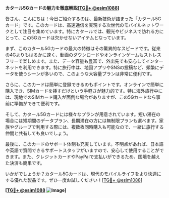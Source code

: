 **カタール5Gカードの魅力を徹底解説[[TG💪+ @esim1088](https://t.me/s/esim1088)]**

皆さん、こんにちは！今日ご紹介するのは、最新技術が詰まった「カタール5Gカード」です。このカードは、高速通信を実現する次世代のモバイルネットワークとして注目を集めています。特にカタールでは、観光やビジネスで訪れる方にとって、この5Gカードは欠かせないアイテムとなっています。

まず、このカタール5Gカードの最大の特徴はその驚異的なスピードです。従来の4Gよりもはるかに速く、動画のダウンロードやオンラインゲームもストレスフリーで楽しめます。また、データ容量も豊富で、外出先でも安心してインターネットを利用できます。特に旅行中は、地図アプリやSNSの投稿など、頻繁にデータを使うシーンが多いので、このような大容量プランは非常に便利です。

さらに、このカードは簡単に登録できるのもポイントです。オンラインで簡単に購入でき、SIMカードを挿すだけという手軽さが魅力的です。特に海外旅行中には、現地でのSIMカード購入が面倒な場合がありますが、この5Gカードなら事前に準備ができて便利です。

そして、カタール5Gカードには様々なプランが用意されています。短い滞在の場合には短期間のデータプラン、長期滞在の方には無制限プランも選べます。家族やグループで利用する際には、複数枚同時購入も可能なので、一緒に旅行する仲間と共有しても良いでしょう。

最後に、このカードのサポート体制も充実しています。不明点があれば、日本語や英語で質問できるサポートスタッフがいますので、安心して使用することができます。また、クレジットカードやPayPalで支払いができるため、国境を越えた決済も簡単です。

いかがでしょうか？カタール5Gカードは、現代のモバイルライフをより快適にする優れた製品です。ぜひ一度お試しください！[[TG💪+ @esim1088](https://t.me/s/esim1088)]

**[[TG💪+ @esim1088](https://t.me/s/esim1088) ![Image](https://i.postimg.cc/Y0z9fWf4/image.png)]**